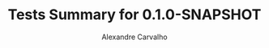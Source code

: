 ---
title: Tests Summary for 0.1.0-SNAPSHOT
author: Alexandre Carvalho
menu_title: 0.1.0-SNAPSHOT
category: surefire_reports
layout: iframe
iframe_url: /docs/0.1.0-SNAPSHOT/site/surefire-report.html
order: 7
---